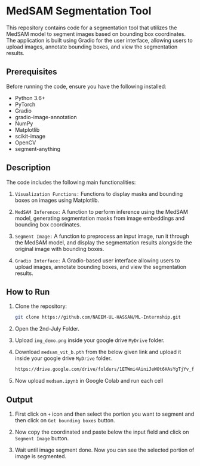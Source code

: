 # MedSAM Segmentation Tool

This repository contains code for a segmentation tool that utilizes the MedSAM model to segment images based on bounding box coordinates. The application is built using Gradio for the user interface, allowing users to upload images, annotate bounding boxes, and view the segmentation results.

## Prerequisites

Before running the code, ensure you have the following installed:

- Python 3.6+
- PyTorch
- Gradio
- gradio-image-annotation
- NumPy
- Matplotlib
- scikit-image
- OpenCV
- segment-anything

## Description
The code includes the following main functionalities:

1. `Visualization Functions:` Functions to display masks and bounding boxes on images using Matplotlib.

2. `MedSAM Inference:` A function to perform inference using the MedSAM model, generating segmentation masks from image embeddings and bounding box coordinates.

3. `Segment Image:` A function to preprocess an input image, run it through the MedSAM model, and display the segmentation results alongside the original image with bounding boxes.

4. `Gradio Interface:` A Gradio-based user interface allowing users to upload images, annotate bounding boxes, and view the segmentation results.

## How to Run

1. Clone the repository:
    ```bash
    git clone https://github.com/NAEEM-UL-HASSAN/ML-Internship.git
    ```

2. Open the 2nd-July Folder.

3. Upload `img_demo.png` inside your google drive `MyDrive` folder.

4. Download `medsam_vit_b.pth` from the below given link and upload it inside your google drive `MyDrive` folder.
    ```bash
    https://drive.google.com/drive/folders/1ETWmi4AiniJeWOt6HAsYgTjYv_fkgzoN
    ```

5. Now upload `medsam.ipynb` in Google Colab and run each cell


## Output

1. First click on `+` icon and then select the portion you want to segment and then click on `Get bounding boxes` button.

2. Now copy the coordinated and paste below the input field and click on `Segment Image` button.

3. Wait until image segment done. Now you can see the selected portion of image is segmented.


